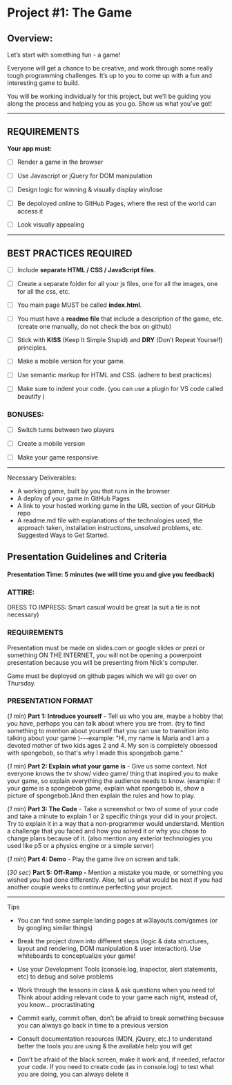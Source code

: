 # Project #1: **The Game**

## Overview:

Let’s start with something fun - a game!

Everyone will get a chance to be creative, and work through some really tough programming challenges. It’s up to you to come up with a fun and interesting game to build.

You will be working individually for this project, but we’ll be guiding you along the process and helping you as you go. Show us what you’ve got!

---

## REQUIREMENTS
**Your app must:**

- [ ] Render a game in the browser

- [ ] Use Javascript or jQuery for DOM manipulation

- [ ] Design logic for winning & visually display win/lose

- [ ] Be depoloyed online to GitHub Pages, where the rest of the world can access it

- [ ] Look visually appealing

---

## BEST PRACTICES REQUIRED
- [ ] Include **separate HTML / CSS / JavaScript files**.


- [ ] Create a separate folder for all your js files, one for all the images, one for all the css, etc. 


- [ ] You main page MUST be called **index.html**.


- [ ] You must have a **readme file** that include a description of the game, etc.(create one manually, do not check the box on github)


- [ ] Stick with **KISS** (Keep It Simple Stupid) and **DRY** (Don’t Repeat Yourself) principles.


- [ ] Make a mobile version for your game.


- [ ] Use semantic markup for HTML and CSS. (adhere to best practices)


- [ ] Make sure to indent your code. (you can use a plugin for VS code called beautify )



### BONUSES: 
- [ ] Switch turns between two players
- [ ] Create a mobile version 
- [ ] Make your game responsive


---

Necessary Deliverables:

- A working game, built by you that runs in the browser
- A deploy of your game in GitHub Pages
- A link to your hosted working game in the URL section of your GitHub repo
- A readme.md file with explanations of the technologies used, the approach taken, installation instructions, unsolved problems, etc.
Suggested Ways to Get Started.

## Presentation Guidelines and Criteria

#### Presentation Time: 5 minutes (we will time you and give you feedback)

### ATTIRE:

DRESS TO IMPRESS: Smart casual would be great (a suit a tie is not necessary)

### REQUIREMENTS

Presentation must be made on slides.com or google slides or prezi or something ON THE INTERNET, you will not be opening a powerpoint presentation because you will be presenting from Nick's computer.

Game must be deployed on github pages which we will go over on Thursday.

### PRESENTATION FORMAT
(*1 min*) **Part 1: Introduce yourself** - Tell us who you are, maybe a hobby that you have, perhaps you can talk about where you are from. (try to find something to mention about yourself that you can use to transition into talking about your game )---example: "Hi, my name is Maria and I am a devoted mother of two kids ages 2 and 4.  My son is completely obsessed with spongebob, so that's why I made this spongebob game."

(*1 min*) **Part 2: Explain what your game is** - Give us some context.  Not everyone knows the tv show/ video game/ thing that inspired you to make your game, so explain everything the audience needs to know.  (example: if your game is a spongebob game, explain what spongebob is, show a picture of spongebob.)And then explain the rules and how to play.

(*1 min*) **Part 3: The Code** - 
Take a screenshot or two of some of your code and take a minute to explain 1 or 2 specific things your did in your project.  Try to explain it in a way that a non-programmer would understand.  Mention a challenge that you faced and how you solved it or why you chose to change plans because of it. (also mention any exterior technologies you used like p5 or a physics engine or a simple server)

(*1 min*) **Part 4: Demo** - Play the game live on screen and talk.  

(*30 sec*) **Part 5: Off-Ramp -**
Mention a mistake you made, or something you wished you had done differently.  Also, tell us what would be next if you had another couple weeks to continue perfecting your project.

---

Tips
- You can find some sample landing pages at w3layouts.com/games (or by googling similar things)


- Break the project down into different steps (logic & data structures, layout and rendering, DOM manipulation & user interaction). Use whiteboards to conceptualize your game!


- Use your Development Tools (console.log, inspector, alert statements, etc) to debug and solve problems


- Work through the lessons in class & ask questions when you need to! Think about adding relevant code to your game each night, instead of, you know… procrastinating


- Commit early, commit often, don’t be afraid to break something because you can always go back in time to a previous version


- Consult documentation resources (MDN, jQuery, etc.) to understand better the tools you are using & the available help you will get


- Don’t be afraid of the black screen, make it work and, if needed, refactor your code. If you need to create code (as in console.log) to test what you are doing, you can always delete it












